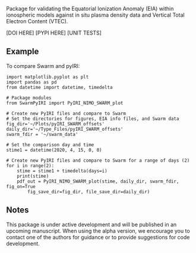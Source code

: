 Package for validating the Equatorial Ionization Anomaly (EIA) within
ionospheric models against in situ plasma density data and Vertical
Total Electron Content (VTEC).

[DOI HERE] [PYPI HERE] [UNIT TESTS]

Example
-------

To compare Swarm and pyIRI:

```
import matplotlib.pyplot as plt
import pandas as pd
from datetime import datetime, timedelta

# Package modules
from SwarmPyIRI import PyIRI_NIMO_SWARM_plot

# Create new PyIRI files and compare to Swarm
# Set the directories for figures, EIA info files, and Swarm data
fig_dir='~/Plots/pyIRI_SWARM_offsets'
daily_dir='~/Type_Files/pyIRI_SWARM_offsets'
swarm_fdir = '~/swarm_data'

# Set the comparison day and time
stime1 = datetime(2020, 4, 15, 0, 0)

# Create new PyIRI files and compare to Swarm for a range of days (2)
for i in range(2):
    stime = stime1 + timedelta(days=i)
    print(stime)
    pdf_out = PyIRI_NIMO_SWARM_plot(stime, daily_dir, swarm_fdir, fig_on=True
        fig_save_dir=fig_dir, file_save_dir=daily_dir)

```

Notes
-----

This package is under active development and will be published in an upcoming
manuscript. When using the alpha version, we encourage you to contact one of
the authors for guidance or to provide suggestions for code development.